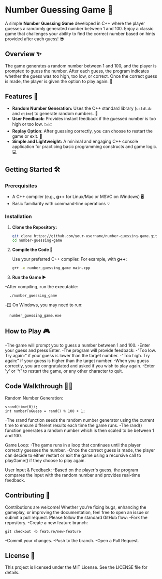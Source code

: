 # Number Guessing Game 🎲

A simple **Number Guessing Game** developed in C++ where the player guesses a randomly generated number between 1 and 100. Enjoy a classic game that challenges your ability to find the correct number based on hints provided after each guess! 😎

## Overview ✨

The game generates a random number between 1 and 100, and the player is prompted to guess the number. After each guess, the program indicates whether the guess was too high, too low, or correct. Once the correct guess is made, the player is given the option to play again. 🔄

## Features 🚀

- **Random Number Generation:** Uses the C++ standard library (`cstdlib` and `ctime`) to generate random numbers. 🎲
- **User Feedback:** Provides instant feedback if the guessed number is too high or too low. 📉📈
- **Replay Option:** After guessing correctly, you can choose to restart the game or exit. 🔁
- **Simple and Lightweight:** A minimal and engaging C++ console application for practicing basic programming constructs and game logic. 💻

## Getting Started 🛠️

### Prerequisites

- A C++ compiler (e.g., **g++** for Linux/Mac or MSVC on Windows) 🖥️
- Basic familiarity with command-line operations 💡

### Installation

1. **Clone the Repository:**

   ```bash
   git clone https://github.com/your-username/number-guessing-game.git
   cd number-guessing-game

2. **Compile the Code 🔧**

   Use your preferred C++ compiler. For example, with **g++**:

   ```bash
   g++ -o number_guessing_game main.cpp

3. **Run the Game ▶️**

  -After compiling, run the executable:

      ./number_guessing_game
  
  -🪟 On Windows, you may need to run:
  
      number_guessing_game.exe

## **How to Play 🎮**

 -The game will prompt you to guess a number between 1 and 100.
 -Enter your guess and press Enter.
 -The program will provide feedback:
     -"Too low. Try again:" if your guess is lower than the target number.
     -"Too high. Try again:" if your guess is higher than the target number.
 -When you guess correctly, you are congratulated and asked if you wish to play again.
 -Enter 'y' or 'Y' to restart the game, or any other character to quit.

## **Code Walkthrough 👨‍💻**

   Random Number Generation:

    srand(time(0));
    int numberToGuess = rand() % 100 + 1;
  
  -The srand function seeds the random number generator using the current time to ensure different results each time the game runs.
  -The rand() function generates a random number which is then scaled to be between 1 and 100.

  Game Loop:
  -The game runs in a loop that continues until the player correctly guesses the number.
  -Once the correct guess is made, the player can decide to either restart or exit the game using a recursive call to playGame() if they choose to play again.

  User Input & Feedback:
  -Based on the player's guess, the program compares the input with the random number and provides real-time feedback.

## **Contributing 🤝**

   Contributions are welcome! Whether you're fixing bugs, enhancing the gameplay, or improving the documentation, feel free to open an issue or submit a pull request. Please follow the standard GitHub flow:
   -Fork the repository.
   -Create a new feature branch:

    git checkout -b feature/new-feature

  -Commit your changes.
  -Push to the branch.
  -Open a Pull Request.

## **License 📄**
This project is licensed under the MIT License. See the LICENSE file for details.


